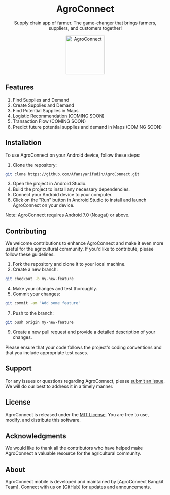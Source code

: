 <div align="center">

<!--lint ignore no-dead-urls-->

# AgroConnect 

Supply chain app of farmer. The game-changer that brings farmers, suppliers, and customers together!

<img width="122" src="https://github.com/Afansyarifudin/AgroConnect/assets/68774609/1de150f1-d48c-4101-9df1-e15ffc7803cb" alt="AgroConnect">  

</div>

## Features

1. Find Supplies and Demand
2. Create Supplies and Demand
3. Find Potential Supplies in Maps
4. Logistic Recommendation (COMING SOON)
5. Transaction Flow (COMING SOON)
6. Predict future potential supplies and demand in Maps (COMING SOON)

## Installation

To use AgroConnect on your Android device, follow these steps:

1. Clone the repository: 
```bash
git clone https://github.com/Afansyarifudin/AgroConnect.git
```
3. Open the project in Android Studio.
4. Build the project to install any necessary dependencies.
5. Connect your Android device to your computer.
6. Click on the "Run" button in Android Studio to install and launch AgroConnect on your device.

Note: AgroConnect requires Android 7.0 (Nougat) or above.

## Contributing

We welcome contributions to enhance AgroConnect and make it even more useful for the agricultural community. If you'd like to contribute, please follow these guidelines:

1. Fork the repository and clone it to your local machine.
2. Create a new branch: 
```bash
git checkout -b my-new-feature
```
4. Make your changes and test thoroughly.
5. Commit your changes: 
```bash
git commit -am 'Add some feature'
```
7. Push to the branch: 
```bash
git push origin my-new-feature
```
9. Create a new pull request and provide a detailed description of your changes.

Please ensure that your code follows the project's coding conventions and that you include appropriate test cases.

## Support

For any issues or questions regarding AgroConnect, please [submit an issue](https://github.com/Afansyarifudin/AgroConnect/issues). We will do our best to address it in a timely manner.

## License

AgroConnect is released under the [MIT License](https://opensource.org/licenses/MIT). You are free to use, modify, and distribute this software.

## Acknowledgments

We would like to thank all the contributors who have helped make AgroConnect a valuable resource for the agricultural community.


## About

AgroConnect mobile is developed and maintained by [AgroConnect Bangkit Team]. Connect with us on [GitHub] for updates and announcements.
